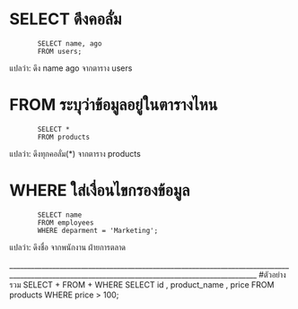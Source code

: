 #  SELECT ดึงคอลั่ม
           SELECT name, ago
           FROM users;
แปลว่า: ดึง name ago  จากตาราง users

#  FROM   ระบุว่าข้อมูลอยู่ในตารางไหน
           SELECT *
           FROM products
แปลว่า: ดึงทุกคอลั่ม(*) จากตาราง products

#  WHERE  ใส่เงื่อนไขกรองข้อมูล
           SELECT name
           FROM employees
           WHERE deparment = 'Marketing';
แปลว่า: ดึงชื่อ จากพนักงาน ฝ่ายการตลาด 

___________________________________________________________________________________________________________________________________________________ #ตัวอย่างรวม SELECT +  FROM + WHERE
           SELECT id , product_name , price
           FROM products
           WHERE price > 100;
